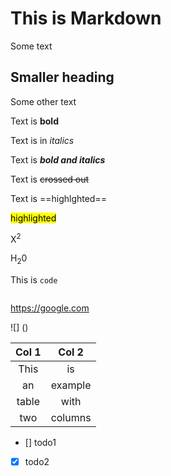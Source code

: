 # This is Markdown

Some text

## Smaller heading

Some other text

Text is **bold**

Text is in _italics_

Text is **_bold and italics_**

Text is ~~crossed out~~

Text is ==highlghted==

<mark>highlighted</mark>

X<sup>2</sup>

H<sub>2</sub>0

This is `code`

```js

```

<https://google.com>

![]
()

| Col 1 |  Col 2  |
| :---: | :-----: |
| This  |   is    |
|  an   | example |
| table |  with   |
|  two  | columns |

- [] todo1

- [x] todo2
